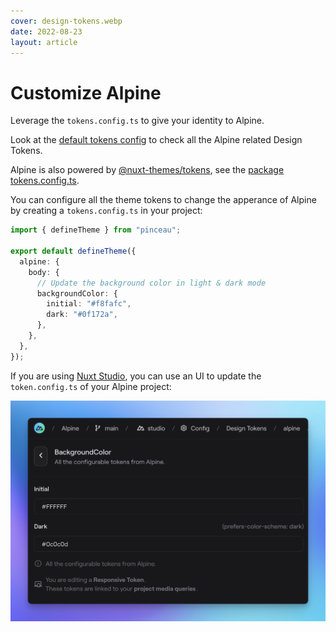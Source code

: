 ```yaml
---
cover: design-tokens.webp
date: 2022-08-23
layout: article
---
```


# Customize Alpine

Leverage the `tokens.config.ts` to give your identity to Alpine.

Look at the [default tokens config](https://github.com/nuxt-themes/alpine/blob/main/tokens.config.ts) to check all the Alpine related Design Tokens.

Alpine is also powered by [@nuxt-themes/tokens](https://www.npmjs.com/package/@nuxt-themes/tokens), see the [package tokens.config.ts](https://unpkg.com/@nuxt-themes/tokens@latest/dist/tokens.config.ts).

You can configure all the theme tokens to change the apperance of Alpine by creating a `tokens.config.ts` in your project:

```ts
import { defineTheme } from "pinceau";

export default defineTheme({
  alpine: {
    body: {
      // Update the background color in light & dark mode
      backgroundColor: {
        initial: "#f8fafc",
        dark: "#0f172a",
      },
    },
  },
});
```

If you are using [Nuxt Studio](https://nuxt.studio), you can use an UI to update the `token.config.ts` of your Alpine project:

[![design-tokens-studio.png](design-tokens-studio.png)](https://nuxt.studio)
